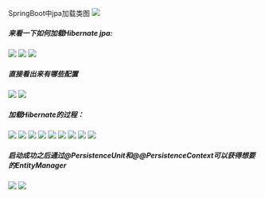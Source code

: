 SpringBoot中jpa加载类图
![](http://www.jackzhang.cn/spring-data-jpa-guide/images/hibernate_bootstrap/1.png)
##### 来看一下如何加载Hibernate jpa:
![](http://www.jackzhang.cn/spring-data-jpa-guide/images/hibernate_bootstrap/2.png)
![](http://www.jackzhang.cn/spring-data-jpa-guide/images/hibernate_bootstrap/3.png)
![](http://www.jackzhang.cn/spring-data-jpa-guide/images/hibernate_bootstrap/4.png)
##### 直接看出来有哪些配置
![](http://www.jackzhang.cn/spring-data-jpa-guide/images/hibernate_bootstrap/5.png)
![](http://www.jackzhang.cn/spring-data-jpa-guide/images/hibernate_bootstrap/6.png)
##### 加载Hibernate的过程：
![](http://www.jackzhang.cn/spring-data-jpa-guide/images/hibernate_bootstrap/7.png)
![](http://www.jackzhang.cn/spring-data-jpa-guide/images/hibernate_bootstrap/8.png)
![](http://www.jackzhang.cn/spring-data-jpa-guide/images/hibernate_bootstrap/9.png)
![](http://www.jackzhang.cn/spring-data-jpa-guide/images/hibernate_bootstrap/10.png)
![](http://www.jackzhang.cn/spring-data-jpa-guide/images/hibernate_bootstrap/11.png)
![](http://www.jackzhang.cn/spring-data-jpa-guide/images/hibernate_bootstrap/12.png)
![](http://www.jackzhang.cn/spring-data-jpa-guide/images/hibernate_bootstrap/13.png)
![](http://www.jackzhang.cn/spring-data-jpa-guide/images/hibernate_bootstrap/14.png)
![](http://www.jackzhang.cn/spring-data-jpa-guide/images/hibernate_bootstrap/15.png)
##### 启动成功之后通过@PersistenceUnit和@@PersistenceContext可以获得想要的EntityManager
![](http://www.jackzhang.cn/spring-data-jpa-guide/images/hibernate_bootstrap/16.png)
![](http://www.jackzhang.cn/spring-data-jpa-guide/images/hibernate_bootstrap/17.png)
